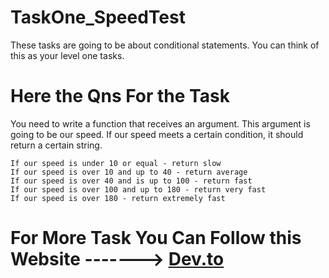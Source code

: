 # TaskOne_SpeedTest
These tasks are going to be about conditional statements. You can think of this as your level one tasks. 

# Here the Qns For the Task

You need to write a function that receives an argument. This argument is going to be our speed. If our speed meets a certain condition, it should return a certain string.

    If our speed is under 10 or equal - return slow
    If our speed is over 10 and up to 40 - return average
    If our speed is over 40 and is up to 100 - return fast
    If our speed is over 100 and up to 180 - return very fast
    If our speed is over 180 - return extremely fast

# For More Task You Can Follow this Website -------> <a href="https://dev.to/">Dev.to</a>
